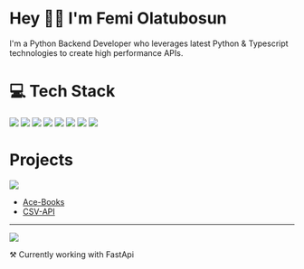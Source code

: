 <h1>Hey 🙋‍♂️ I'm Femi Olatubosun </h1>
<p>I'm a Python Backend Developer who leverages latest Python & Typescript technologies to create high performance APIs.
</p>

### 
# 💻 Tech Stack

<p align="left">
<img src="https://img.shields.io/badge/Python-.py-blue" />
<img src="https://img.shields.io/badge/Typescript-.ts-blue" />
<img src="https://img.shields.io/badge/Express-ts-red" />
<img src="https://img.shields.io/badge/FastAPI-py-teal" />
<img src="https://img.shields.io/badge/NestJS-ts-red" />
<img src="https://img.shields.io/badge/Django-py-green" />
<img src="https://img.shields.io/badge/Flask-py-black" />
<img src="https://img.shields.io/badge/React-ts-cyan" />

<p>

# Projects

<p align="left">
<img src="https://img.shields.io/badge/FastAPI-py-teal" />
</p>

- [Ace-Books](https://github.com/femiolatubosun/ace-books)
- [CSV-API](https://github.com/femiolatubosun/csv-api)
-----

<p align="left">
<img src="https://img.shields.io/badge/NestJS-ts-red" />
</p>



⚒ Currently working with FastApi


